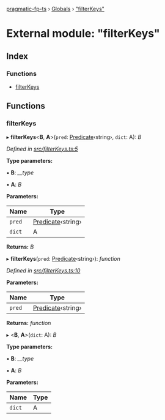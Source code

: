 [pragmatic-fp-ts](../README.md) › [Globals](../globals.md) › ["filterKeys"](_filterkeys_.md)

# External module: "filterKeys"

## Index

### Functions

* [filterKeys](_filterkeys_.md#filterkeys)

## Functions

###  filterKeys

▸ **filterKeys**<**B**, **A**>(`pred`: [Predicate](_types_.md#predicate)‹string›, `dict`: A): *B*

*Defined in [src/filterKeys.ts:5](https://github.com/hermann-p/pragmatic-fp-ts/blob/ae00bcd/src/filterKeys.ts#L5)*

**Type parameters:**

▪ **B**: *__type*

▪ **A**: *B*

**Parameters:**

Name | Type |
------ | ------ |
`pred` | [Predicate](_types_.md#predicate)‹string› |
`dict` | A |

**Returns:** *B*

▸ **filterKeys**(`pred`: [Predicate](_types_.md#predicate)‹string›): *function*

*Defined in [src/filterKeys.ts:10](https://github.com/hermann-p/pragmatic-fp-ts/blob/ae00bcd/src/filterKeys.ts#L10)*

**Parameters:**

Name | Type |
------ | ------ |
`pred` | [Predicate](_types_.md#predicate)‹string› |

**Returns:** *function*

▸ <**B**, **A**>(`dict`: A): *B*

**Type parameters:**

▪ **B**: *__type*

▪ **A**: *B*

**Parameters:**

Name | Type |
------ | ------ |
`dict` | A |
